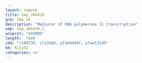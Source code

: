 ```yaml
---
layout: smgene
title: Smp_166410
grp: Smp_16
description: "Mediator of RNA polymerase II transcription"
smp: Smp_166410.1
uniprot: "G4VDR6"
length:  7080
cdd: "cl09730, cl13566, pfam09497, pfam12145"
kk: K15162
categories: sm
---
```

